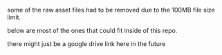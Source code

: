 some of the raw asset files had to be removed due to the 100MB file size limit.

below are most of the ones that could fit inside of this repo.


there might just be a google drive link here in the future
